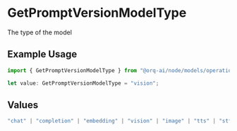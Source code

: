 # GetPromptVersionModelType

The type of the model

## Example Usage

```typescript
import { GetPromptVersionModelType } from "@orq-ai/node/models/operations";

let value: GetPromptVersionModelType = "vision";
```

## Values

```typescript
"chat" | "completion" | "embedding" | "vision" | "image" | "tts" | "stt" | "rerank" | "moderations"
```